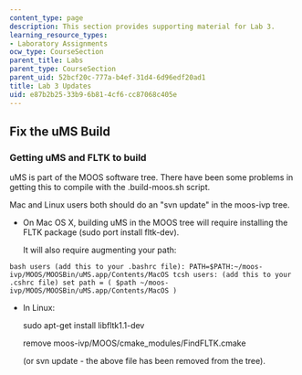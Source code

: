 ```yaml
---
content_type: page
description: This section provides supporting material for Lab 3.
learning_resource_types:
- Laboratory Assignments
ocw_type: CourseSection
parent_title: Labs
parent_type: CourseSection
parent_uid: 52bcf20c-777a-b4ef-31d4-6d96edf20ad1
title: Lab 3 Updates
uid: e87b2b25-33b9-6b81-4cf6-cc87068c405e
---
```


Fix the uMS Build
-----------------

### Getting uMS and FLTK to build

uMS is part of the MOOS software tree. There have been some problems in getting this to compile with the .build-moos.sh script.

Mac and Linux users both should do an "svn update" in the moos-ivp tree.

*   On Mac OS X, building uMS in the MOOS tree will require installing the FLTK package (sudo port install fltk-dev).
    
    It will also require augmenting your path:
    

```
bash users (add this to your .bashrc file): PATH=$PATH:~/moos-ivp/MOOS/MOOSBin/uMS.app/Contents/MacOS tcsh users: (add this to your .cshrc file) set path = ( $path ~/moos-ivp/MOOS/MOOSBin/uMS.app/Contents/MacOS )
```

*   In Linux:
    
    sudo apt-get install libfltk1.1-dev
    
    remove moos-ivp/MOOS/cmake\_modules/FindFLTK.cmake
    
    (or svn update - the above file has been removed from the tree).